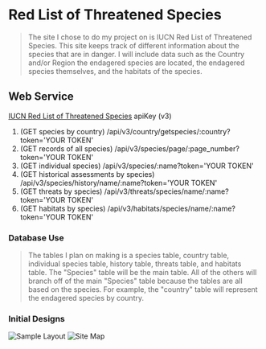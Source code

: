 Red List of Threatened Species
===============

> The site I chose to do my project on is IUCN Red List of Threatened Species.
> This site keeps track of different information about the species that are in danger.
> I will include data such as the Country and/or Region the endagered species are located, 
> the endagered species themselves, and the habitats of the species. 

Web Service
-----------
[IUCN Red List of Threatened Species](http://apiv3.iucnredlist.org/api/v3/docs) apiKey (v3)
1. (GET species by country) /api/v3/country/getspecies/:country?token='YOUR TOKEN'
2. (GET records of all species) /api/v3/species/page/:page_number?token='YOUR TOKEN'
3. (GET individual species) /api/v3/species/:name?token='YOUR TOKEN'
4. (GET historical assessments by species) /api/v3/species/history/name/:name?token='YOUR TOKEN'
5. (GET threats by species) /api/v3/threats/species/name/:name?token='YOUR TOKEN'
6. (GET habitats by species) /api/v3/habitats/species/name/:name?token='YOUR TOKEN'

### Database Use ######
> The tables I plan on making is a species table, country table, individual species table, history table,
> threats table, and habitats table. The "Species" table will be the main table. All of the others will branch off of the main
> "Species" table because the tables are all based on the species. For example, the "country" table will represent the endagered species by country.

### Initial Designs ######
![Sample Layout]()
![Site Map]()
